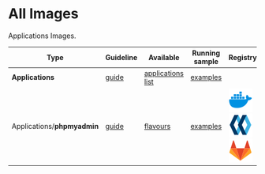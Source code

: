# All Images

Applications Images.

| Type                        | Guideline                                                                       | Available                                                                                             | Running sample                                                                                        | Registry                                                                                                                                                                                                                                                                                                                                                                                                                                                                                                                                                           |
| --------------------------- | ------------------------------------------------------------------------------- | ----------------------------------------------------------------------------------------------------- | ----------------------------------------------------------------------------------------------------- | ------------------------------------------------------------------------------------------------------------------------------------------------------------------------------------------------------------------------------------------------------------------------------------------------------------------------------------------------------------------------------------------------------------------------------------------------------------------------------------------------------------------------------------------------------------------ |
| **Applications**            | [guide](https://docker-images.readthedocs.io/en/latest/Applications)            | [applications list](https://docker-images.readthedocs.io/en/latest/Applications#container-flavours)   | [examples](https://docker-images.readthedocs.io/en/latest/Applications#running-this-image)            |
| Applications/**phpmyadmin** | [guide](https://docker-images.readthedocs.io/en/latest/Applications/phpmyadmin) | [flavours](https://docker-images.readthedocs.io/en/latest/Applications/phpmyadmin#container-flavours) | [examples](https://docker-images.readthedocs.io/en/latest/Applications/phpmyadmin#running-this-image) | [![docker.io](https://raw.githubusercontent.com/startxfr/docker-images/master/.gitlab/img/icon-docker.svg?sanitize=true)](https://hub.docker.com/r/startx/app-phpmyadmin) [![quay.io](https://raw.githubusercontent.com/startxfr/docker-images/master/.gitlab/img/icon-quay.svg?sanitize=true)](https://quay.io/repository/startx/phpmyadmin) [![quay.io](https://raw.githubusercontent.com/startxfr/docker-images/master/.gitlab/img/icon-gitlab.svg?sanitize=true)](https://gitlab.com/startx1/containers/container_registry/?search=app-phpmyadmin&search=)     |
